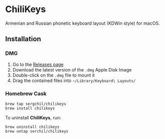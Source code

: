 # ChiliKeys

Armenian and Russian phonetic keyboard layout (KDWin style) for macOS.

## Installation

### DMG

1. Go to the [Releases page](https://github.com/sergchil/chilikeys/releases)
2. Download the latest version of the `.dmg` Apple Disk Image
3. Double-click on the `.dmg` file to mount it
4. Drag the contained files into `~/Library/Keyboard\ Layouts/`

### Homebrew Cask

```shell
brew tap sergchil/chilikeys
brew install chilikeys
```

To uninstall **ChiliKeys**, run:

```shell
brew uninstall chilikeys
brew untap serchil/chilikeys
```
